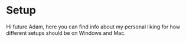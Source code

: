 # Setup
Hi future Adam, here you can find info about my personal liking for how different setups should be on Windows and Mac.